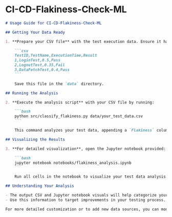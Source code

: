 # CI-CD-Flakiness-Check-ML

```markdown
# Usage Guide for CI-CD-Flakiness-Check-ML

## Getting Your Data Ready

1. **Prepare your CSV file** with the test execution data. Ensure it has columns for TestID, TestName, ExecutionTime, and Result. Example format:

    ```csv
    TestID,TestName,ExecutionTime,Result
    1,LoginTest,0.5,Pass
    2,LogoutTest,0.35,Fail
    3,DataFetchTest,0.4,Pass
    ```

    Save this file in the `data` directory.

## Running the Analysis

2. **Execute the analysis script** with your CSV file by running:

    ```bash
    python src/classify_flakiness.py data/your_test_data.csv
    ```

    This command analyzes your test data, appending a `Flakiness` column to indicate potential flakiness.

## Visualizing the Results

3. **For detailed visualization**, open the Jupyter notebook provided:

    ```bash
    jupyter notebook notebooks/flakiness_analysis.ipynb
    ```

    Run all cells in the notebook to visualize your test data analysis.

## Understanding Your Analysis

- The output CSV and Jupyter notebook visuals will help categorize your tests, showing which might be flaky.
- Use this information to target improvements in your testing process.

For more detailed customization or to add new data sources, you can modify the `classify_flakiness.py` script and the Jupyter notebook as needed.
```
